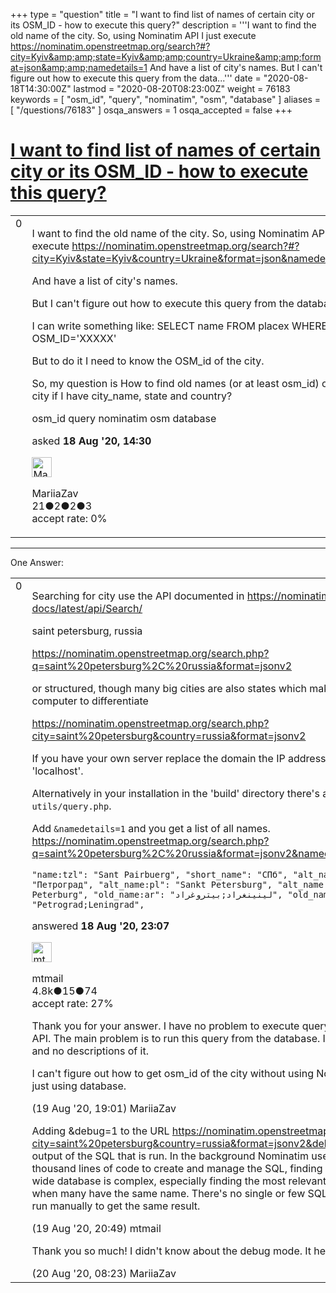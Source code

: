 +++
type = "question"
title = "I want to find list of names of certain city or its OSM_ID - how to execute this query?"
description = '''I want to find the old name of the city. So, using Nominatim API I just execute  https://nominatim.openstreetmap.org/search?#?city=Kyiv&amp;amp;state=Kyiv&amp;amp;country=Ukraine&amp;amp;format=json&amp;amp;namedetails=1 And have a list of city&#x27;s names. But I can&#x27;t figure out how to execute this query from the data...'''
date = "2020-08-18T14:30:00Z"
lastmod = "2020-08-20T08:23:00Z"
weight = 76183
keywords = [ "osm_id", "query", "nominatim", "osm", "database" ]
aliases = [ "/questions/76183" ]
osqa_answers = 1
osqa_accepted = false
+++

<div class="headNormal">

# [I want to find list of names of certain city or its OSM_ID - how to execute this query?](/questions/76183/i-want-to-find-list-of-names-of-certain-city-or-its-osm_id-how-to-execute-this-query)

</div>

<div id="main-body">

<div id="askform">

<table id="question-table" style="width:100%;">
<colgroup>
<col style="width: 50%" />
<col style="width: 50%" />
</colgroup>
<tbody>
<tr>
<td style="width: 30px; vertical-align: top"><div class="vote-buttons">
<span id="post-76183-upvote" class="ajax-command post-vote up" rel="nofollow" title="I like this post (click again to cancel)"> </span>
<div id="post-76183-score" class="post-score" title="current number of votes">
0
</div>
<span id="post-76183-downvote" class="ajax-command post-vote down" rel="nofollow" title="I dont like this post (click again to cancel)"> </span> <span id="favorite-mark" class="ajax-command favorite-mark" rel="nofollow" title="mark/unmark this question as favorite (click again to cancel)"> </span>
<div id="favorite-count" class="favorite-count">
&#10;</div>
</div></td>
<td><div id="item-right">
<div class="question-body">
<p>I want to find the old name of the city. So, using Nominatim API I just execute <a href="https://nominatim.openstreetmap.org/search?#?city=Kyiv&amp;state=Kyiv&amp;country=Ukraine&amp;format=json&amp;namedetails=1">https://nominatim.openstreetmap.org/search?#?city=Kyiv&amp;state=Kyiv&amp;country=Ukraine&amp;format=json&amp;namedetails=1</a></p>
<p>And have a list of city's names.</p>
<p>But I can't figure out how to execute this query from the database.</p>
<p>I can write something like: SELECT name FROM placex WHERE OSM_ID='XXXXX'</p>
<p>But to do it I need to know the OSM_id of the city.</p>
<p>So, my question is How to find old names (or at least osm_id) of the city if I have city_name, state and country?</p>
</div>
<div id="question-tags" class="tags-container tags">
<span class="post-tag tag-link-osm_id" rel="tag" title="see questions tagged &#39;osm_id&#39;">osm_id</span> <span class="post-tag tag-link-query" rel="tag" title="see questions tagged &#39;query&#39;">query</span> <span class="post-tag tag-link-nominatim" rel="tag" title="see questions tagged &#39;nominatim&#39;">nominatim</span> <span class="post-tag tag-link-osm" rel="tag" title="see questions tagged &#39;osm&#39;">osm</span> <span class="post-tag tag-link-database" rel="tag" title="see questions tagged &#39;database&#39;">database</span>
</div>
<div id="question-controls" class="post-controls">
&#10;</div>
<div class="post-update-info-container">
<div class="post-update-info post-update-info-user">
<p>asked <strong>18 Aug '20, 14:30</strong></p>
<img src="https://secure.gravatar.com/avatar/15f1f94010a3f646d648f1ed2e60e16e?s=32&amp;d=identicon&amp;r=g" class="gravatar" width="32" height="32" alt="MariiaZav&#39;s gravatar image" />
<p><span>MariiaZav</span><br />
<span class="score" title="21 reputation points">21</span><span title="2 badges"><span class="badge1">●</span><span class="badgecount">2</span></span><span title="2 badges"><span class="silver">●</span><span class="badgecount">2</span></span><span title="3 badges"><span class="bronze">●</span><span class="badgecount">3</span></span><br />
<span class="accept_rate" title="Rate of the user&#39;s accepted answers">accept rate:</span> <span title="MariiaZav has no accepted answers">0%</span></p>
</div>
</div>
<div id="comments-container-76183" class="comments-container">
&#10;</div>
<div id="comment-tools-76183" class="comment-tools">
&#10;</div>
<div class="clear">
&#10;</div>
<div id="comment-76183-form-container" class="comment-form-container">
&#10;</div>
<div class="clear">
&#10;</div>
</div></td>
</tr>
</tbody>
</table>

------------------------------------------------------------------------

<div class="tabBar">

<span id="sort-top"></span>

<div class="headQuestions">

One Answer:

</div>

</div>

<span id="76197"></span>

<div id="answer-container-76197" class="answer">

<table style="width:100%;">
<colgroup>
<col style="width: 50%" />
<col style="width: 50%" />
</colgroup>
<tbody>
<tr>
<td style="width: 30px; vertical-align: top"><div class="vote-buttons">
<span id="post-76197-upvote" class="ajax-command post-vote up" rel="nofollow" title="I like this post (click again to cancel)"> </span>
<div id="post-76197-score" class="post-score" title="current number of votes">
0
</div>
<span id="post-76197-downvote" class="ajax-command post-vote down" rel="nofollow" title="I dont like this post (click again to cancel)"> </span>
</div></td>
<td><div class="item-right">
<div class="answer-body">
<p>Searching for city use the API documented in <a href="https://nominatim.org/release-docs/latest/api/Search/">https://nominatim.org/release-docs/latest/api/Search/</a></p>
<p>saint petersburg, russia</p>
<p><a href="https://nominatim.openstreetmap.org/search.php?q=saint%20petersburg%2C%20russia&amp;format=jsonv2">https://nominatim.openstreetmap.org/search.php?q=saint%20petersburg%2C%20russia&amp;format=jsonv2</a></p>
<p>or structured, though many big cities are also states which makes it harder for a computer to differentiate</p>
<p><a href="https://nominatim.openstreetmap.org/search.php?city=saint%20petersburg&amp;country=russia&amp;format=jsonv2">https://nominatim.openstreetmap.org/search.php?city=saint%20petersburg&amp;country=russia&amp;format=jsonv2</a></p>
<p>If you have your own server replace the domain the IP address of your server or 'localhost'.</p>
<p>Alternatively in your installation in the 'build' directory there's a script <code>utils/query.php</code>.</p>
<p>Add <code>&amp;namedetails=1</code> and you get a list of all names. <a href="https://nominatim.openstreetmap.org/search.php?q=saint%20petersburg%2C%20russia&amp;format=jsonv2&amp;namedetails=1&amp;pretty=1">https://nominatim.openstreetmap.org/search.php?q=saint%20petersburg%2C%20russia&amp;format=jsonv2&amp;namedetails=1&amp;pretty=1</a></p>
<p><code>"name:tzl": "Sant Pairbuerg", "short_name": "СПб", "alt_name:mk": "Петроград", "alt_name:pl": "Sankt Petersburg", "alt_name:vi": "Sankt-Peterburg", "old_name:ar": "لينينغراد;بيتروغراد", "old_name:ca": "Petrograd;Leningrad",</code></p>
</div>
<div class="answer-controls post-controls">
&#10;</div>
<div class="post-update-info-container">
<div class="post-update-info post-update-info-user">
<p>answered <strong>18 Aug '20, 23:07</strong></p>
<img src="https://secure.gravatar.com/avatar/96aad1e1801b7ea36fba50687924c935?s=32&amp;d=identicon&amp;r=g" class="gravatar" width="32" height="32" alt="mtmail&#39;s gravatar image" />
<p><span>mtmail</span><br />
<span class="score" title="4757 reputation points"><span>4.8k</span></span><span title="15 badges"><span class="silver">●</span><span class="badgecount">15</span></span><span title="74 badges"><span class="bronze">●</span><span class="badgecount">74</span></span><br />
<span class="accept_rate" title="Rate of the user&#39;s accepted answers">accept rate:</span> <span title="mtmail has 50 accepted answers">27%</span></p>
</div>
</div>
<div id="comments-container-76197" class="comments-container">
<span id="76220"></span>
<div id="comment-76220" class="comment">
<div id="post-76220-score" class="comment-score">
&#10;</div>
<div class="comment-text">
<p>Thank you for your answer. I have no problem to execute query from Nominatim API. The main problem is to run this query from the database. It has 784 tables and no descriptions of it.</p>
<p>I can't figure out how to get osm_id of the city without using Nominatim API and just using database.</p>
</div>
<div id="comment-76220-info" class="comment-info">
<span class="comment-age">(19 Aug '20, 19:01)</span> <span class="comment-user userinfo">MariiaZav</span>
</div>
</div>
<span id="76221"></span>
<div id="comment-76221" class="comment">
<div id="post-76221-score" class="comment-score">
&#10;</div>
<div class="comment-text">
<p>Adding &amp;debug=1 to the URL <a href="https://nominatim.openstreetmap.org/search.php?city=saint%20petersburg&amp;country=russia&amp;format=jsonv2&amp;debug=1">https://nominatim.openstreetmap.org/search.php?city=saint%20petersburg&amp;country=russia&amp;format=jsonv2&amp;debug=1</a> gives some output of the SQL that is run. In the background Nominatim uses several thousand lines of code to create and manage the SQL, finding places in a world-wide database is complex, especially finding the most relevant/important city when many have the same name. There's no single or few SQL queries one can run manually to get the same result.</p>
</div>
<div id="comment-76221-info" class="comment-info">
<span class="comment-age">(19 Aug '20, 20:49)</span> <span class="comment-user userinfo">mtmail</span>
</div>
</div>
<span id="76231"></span>
<div id="comment-76231" class="comment">
<div id="post-76231-score" class="comment-score">
&#10;</div>
<div class="comment-text">
<p>Thank you so much! I didn't know about the debug mode. It helps me a lot!</p>
</div>
<div id="comment-76231-info" class="comment-info">
<span class="comment-age">(20 Aug '20, 08:23)</span> <span class="comment-user userinfo">MariiaZav</span>
</div>
</div>
</div>
<div id="comment-tools-76197" class="comment-tools">
&#10;</div>
<div class="clear">
&#10;</div>
<div id="comment-76197-form-container" class="comment-form-container">
&#10;</div>
<div class="clear">
&#10;</div>
</div></td>
</tr>
</tbody>
</table>

</div>

<div class="paginator-container-left">

</div>

</div>

</div>

